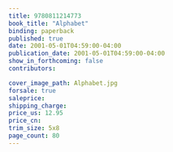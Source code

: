 ```yaml
---
title: 9780811214773
book_title: "Alphabet"
binding: paperback
published: true
date: 2001-05-01T04:59:00-04:00
publication_date: 2001-05-01T04:59:00-04:00
show_in_forthcoming: false
contributors:

cover_image_path: Alphabet.jpg
forsale: true
saleprice:
shipping_charge:
price_us: 12.95
price_cn:
trim_size: 5x8
page_count: 80
---
```


